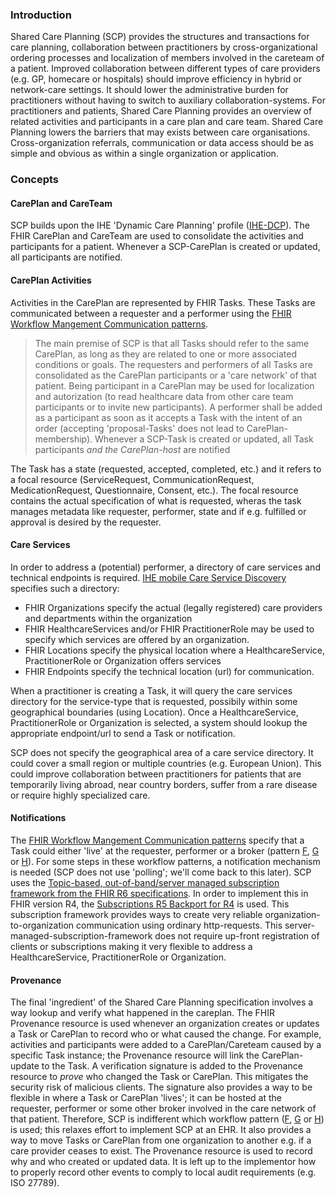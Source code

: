 ### Introduction

Shared Care Planning (SCP) provides the structures and transactions for care planning, collaboration between practitioners by cross-organizational ordering processes and localization of members involved in the careteam of a patient. Improved collaboration between different types of care providers (e.g. GP, homecare or hospitals) should improve efficiency in hybrid or network-care settings. It should lower the administrative burden for practitioners without having to switch to auxiliary collaboration-systems. For practitioners and patients, Shared Care Planning provides an overview of related activities and participants in a care plan and care team. Shared Care Planning lowers the barriers that may exists between care organisations. Cross-organization referrals, communication or data access should be as simple and obvious as within a single organization or application.

### Concepts

#### CarePlan and CareTeam
SCP builds upon the IHE 'Dynamic Care Planning' profile ([IHE-DCP](https://wiki.ihe.net/index.php/Dynamic_Care_Planning_(DCP))). The FHIR CarePlan and CareTeam are used to consolidate the activities and participants for a patient. Whenever a SCP-CarePlan is created or updated, all participants are notified.

#### CarePlan Activities
Activities in the CarePlan are represented by FHIR Tasks. These Tasks are communicated between a requester and a performer using the [FHIR Workflow Mangement Communication patterns](https://hl7.org/fhir/R4/workflow-management.html). 

> The main premise of SCP is that all Tasks should refer to the same CarePlan, as long as they are related to one or more associated conditions or goals. The requesters and performers of all Tasks are consolidated as the CarePlan participants or a 'care network' of that patient. Being participant in a CarePlan may be used for localization and autorization (to read healthcare data from other care team participants or to invite new participants). A performer shall be added as a participant as soon as it accepts a Task with the intent of an order (accepting 'proposal-Tasks' does not lead to CarePlan-membership). Whenever a SCP-Task is created or updated, all Task participants *and the CarePlan-host* are notified

The Task has a state (requested, accepted, completed, etc.) and it refers to a focal resource (ServiceRequest, CommunicationRequest, MedicationRequest, Questionnaire, Consent, etc.). The focal resource contains the actual specification of what is requested, wheras the task manages metadata like requester, performer, state and if e.g. fulfilled or approval is desired by the requester.

#### Care Services
In order to address a (potential) performer, a directory of care services and technical endpoints is required. [IHE mobile Care Service Discovery](https://profiles.ihe.net/ITI/mCSD/ImplementationGuide/ihe.iti.mcsd|3.9.0) specifies such a directory: 
- FHIR Organizations specify the actual (legally registered) care providers and departments within the organization 
- FHIR HealthcareServices and/or FHIR PractitionerRole may be used to specify which services are offered by an organization.
- FHIR Locations specify the physical location where a HealthcareService, PractitionerRole or Organization offers services 
- FHIR Endpoints specify the technical location (url) for communication.

When a practitioner is creating a Task, it will query the care services directory for the service-type that is requested, possibily within some geographical boundaries (using Location). Once a HealthcareService, PractitionerRole or Organization is selected, a system should lookup the appropriate endpoint/url to send a Task or notification.

SCP does not specify the geographical area of a care service directory. It could cover a small region or multiple countries (e.g. European Union). This could improve collaboration between practitioners for patients that are temporarily living abroad, near country borders, suffer from a rare disease or require highly specialized care.

#### Notifications
The [FHIR Workflow Mangement Communication patterns](https://hl7.org/fhir/R4/workflow-management.html) specify that a Task could either 'live' at the requester, performer or a broker (pattern [F](https://hl7.org/fhir/R4/workflow-management.html#optionf), [G](https://hl7.org/fhir/R4/workflow-management.html#optiong) or [H](https://hl7.org/fhir/R4/workflow-management.html#optionh)). For some steps in these workflow patterns, a notification mechanism is needed (SCP does not use 'polling'; we'll come back to this later). SCP uses the [Topic-based, out-of-band/server managed subscription framework from the FHIR R6 specifications](https://build.fhir.org/subscriptions.html). In order to implement this in FHIR version R4, the [Subscriptions R5 Backport for R4](https://hl7.org/fhir/uv/subscriptions-backport/) is used. This subscription framework provides ways to create very reliable organization-to-organization communication using ordinary http-requests. This server-managed-subscription-framework does not require up-front registration of clients or subscriptions making it very flexible to address a HealthcareService, PractitionerRole or Organization.

#### Provenance
The final 'ingredient' of the Shared Care Planning specification involves a way lookup and verify what happened in the careplan. The FHIR Provenance resource is used whenever an organization creates or updates a Task or CarePlan to record who or what caused the change. For example, activities and participants were added to a CarePlan/Careteam caused by a specific Task instance; the Provenance resource will link the CarePlan-update to the Task. A verification signature is added to the Provenance resource to *prove* who changed the Task or CarePlan. This mitigates the security risk of malicious clients. The signature also provides a way to be flexible in where a Task or CarePlan 'lives'; it can be hosted at the requester, performer or some other broker involved in the care network of that patient. Therefore, SCP is indifferent which workflow pattern ([F](https://hl7.org/fhir/R4/workflow-management.html#optionf), [G](https://hl7.org/fhir/R4/workflow-management.html#optiong) or [H](https://hl7.org/fhir/R4/workflow-management.html#optionh)) is used; this relaxes effort to implement SCP at an EHR. It also provides a way to move Tasks or CarePlan from one organization to another e.g. if a care provider ceases to exist.
The Provenance resource is used to record why and who created or updated data. It is left up to the implementor how to properly record other events to comply to local audit requirements (e.g. ISO 27789). 


